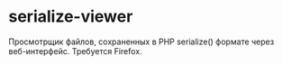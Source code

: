 # serialize-viewer
Просмотрщик файлов, сохраненных в PHP serialize() формате через веб-интерфейс.
Требуется Firefox.
